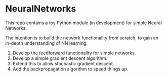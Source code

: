 # NeuralNetworks

This repo contains a toy Python module (in development) for simple Neural Networks.

The intention is to build the network functionality from scratch, to gain an in-depth understanding of NN learning.

1. Develop the feedforward functionality for simple networks.
2. Develop a simple gradient descent algorithm.
3. Extend this to allow stochastic gradient descent.
4. Add the backpropagation algorithm to speed things up.
